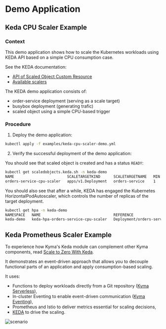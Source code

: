 # Demo Application

## Keda CPU Scaler Example

### Context

This demo application shows how to scale the Kubernetes workloads using KEDA API based on a simple CPU consumption case.

See the KEDA documentation:

- [API of Scaled Object Custom Resource](https://keda.sh/docs/latest/concepts/scaling-deployments/#scaledobject-spec)
- [Available scalers](https://keda.sh/docs/latest/scalers/)

The KEDA demo application consists of:

- order-service deployment (serving as a scale target)
- busybox deployment (generating trafic)
- scaled object using a simple CPU-based trigger

### Procedure

1. Deploy the demo application:

```bash
kubectl apply -f examples/keda-cpu-scaler-demo.yml
```

2. Verify the successful deployment of the demo application:

You should see that scaled object is created and has a status `READY`:

```bash
kubectl get scaledobjects.keda.sh -n keda-demo
NAME                        SCALETARGETKIND      SCALETARGETNAME   MIN   MAX   TRIGGERS   AUTHENTICATION   READY   ACTIVE   FALLBACK   AGE
orders-service-cpu-scaler   apps/v1.Deployment   orders-service    1     10    cpu                         True    True     Unknown    8m3s
```

You should also see that after a while, KEDA has engaged the Kubernetes HorizontalPodAutoscaler, which controls the number of replicas of the target deployment.

```bash
kubectl get hpa -n keda-demo
NAMESPACE   NAME                                 REFERENCE                   TARGETS   MINPODS   MAXPODS   REPLICAS   AGE
keda-demo   keda-hpa-orders-service-cpu-scaler   Deployment/orders-service   80%/30%   1         10        4          31s
```

## Keda Prometheus Scaler Example

To experience how Kyma's Keda module can complement other Kyma components, read [Scale to Zero With Keda](https://github.com/kyma-project/keda-manager/blob/4718dd18d9ba37a31f9bdcbbb6e186751e30d075/docs/user/examples/scale-to-zero-with-keda/README.md).

It demonstrates an event-driven approach that allows you to decouple functional parts of an application and apply consumption-based scaling.

It uses:

- Functions to deploy workloads directly from a Git repository ([Kyma Serverless](https://kyma-project.io/#/serverless-manager/user/README)),
- In-cluster Eventing to enable event-driven communication ([Kyma Eventing](https://kyma-project.io/#/eventing-manager/user/README)),
- Prometheus and Istio to deliver metrics essential for scaling decisions,
- [KEDA](https://keda.sh/) to drive the scaling.

![scenario](../assets/scaling-scenario.png "Scenario")
